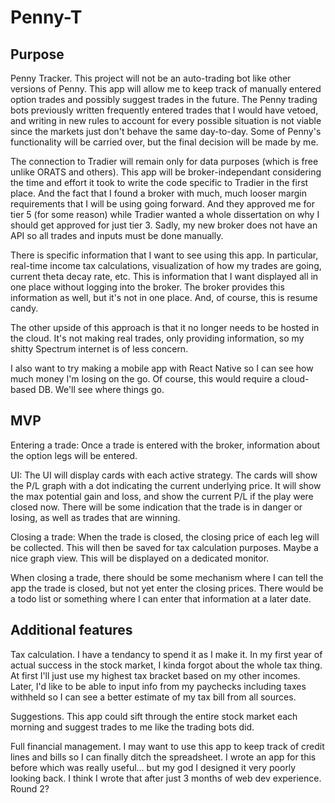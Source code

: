 # Penny-T

## Purpose

Penny Tracker. This project will not be an auto-trading bot like other versions of Penny. This app will allow me to keep track of manually entered option trades and possibly suggest trades in the future. The Penny trading bots previously written frequently entered trades that I would have vetoed, and writing in new rules to account for every possible situation is not viable since the markets just don't behave the same day-to-day. Some of Penny's functionality will be carried over, but the final decision will be made by me.

The connection to Tradier will remain only for data purposes (which is free unlike ORATS and others). This app will be broker-independant considering the time and effort it took to write the code specific to Tradier in the first place. And the fact that I found a broker with much, much looser margin requirements that I will be using going forward. And they approved me for tier 5 (for some reason) while Tradier wanted a whole dissertation on why I should get approved for just tier 3. Sadly, my new broker does not have an API so all trades and inputs must be done manually.

There is specific information that I want to see using this app. In particular, real-time income tax calculations, visualization of how my trades are going, current theta decay rate, etc. This is information that I want displayed all in one place without logging into the broker. The broker provides this information as well, but it's not in one place. And, of course, this is resume candy.

The other upside of this approach is that it no longer needs to be hosted in the cloud. It's not making real trades, only providing information, so my shitty Spectrum internet is of less concern.

I also want to try making a mobile app with React Native so I can see how much money I'm losing on the go. Of course, this would require a cloud-based DB. We'll see where things go.

## MVP

Entering a trade: Once a trade is entered with the broker, information about the option legs will be entered.

UI: The UI will display cards with each active strategy. The cards will show the P/L graph with a dot indicating the current underlying price. It will show the max potential gain and loss, and show the current P/L if the play were closed now. There will be some indication that the trade is in danger or losing, as well as trades that are winning.

Closing a trade: When the trade is closed, the closing price of each leg will be collected. This will then be saved for tax calculation purposes. Maybe a nice graph view. This will be displayed on a dedicated monitor.

When closing a trade, there should be some mechanism where I can tell the app the trade is closed, but not yet enter the closing prices. There would be a todo list or something where I can enter that information at a later date.

## Additional features

Tax calculation. I have a tendancy to spend it as I make it. In my first year of actual success in the stock market, I kinda forgot about the whole tax thing. At first I'll just use my highest tax bracket based on my other incomes. Later, I'd like to be able to input info from my paychecks including taxes withheld so I can see a better estimate of my tax bill from all sources.

Suggestions. This app could sift through the entire stock market each morning and suggest trades to me like the trading bots did.

Full financial management. I may want to use this app to keep track of credit lines and bills so I can finally ditch the spreadsheet. I wrote an app for this before which was really useful... but my god I designed it very poorly looking back. I think I wrote that after just 3 months of web dev experience. Round 2?
